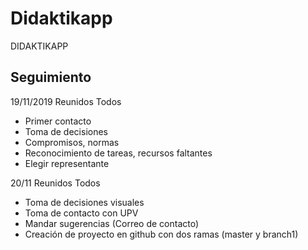 # Didaktikapp
DIDAKTIKAPP



Seguimiento
------------------------------------------------------------------------
19/11/2019 Reunidos Todos
- Primer contacto
- Toma de decisiones
- Compromisos, normas
- Reconocimiento de tareas, recursos faltantes
- Elegir representante

20/11 Reunidos Todos
- Toma de decisiones visuales
- Toma de contacto con UPV
- Mandar sugerencias (Correo de contacto)
- Creación de proyecto en github con dos ramas (master y branch1)
